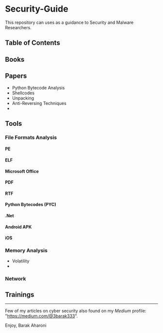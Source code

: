 # Security-Guide
This repository can uses as a guidance to Security and Malware Researchers.

## Table of Contents




## Books

## Papers
* Python Bytecode Analysis
* Shellcodes
* Unpacking
* Anti-Reversing Techniques
* 


## Tools
### File Formats Analysis
#### PE
#### ELF
#### Microsoft Office
#### PDF
#### RTF
#### Python Bytecodes (PYC)
#### .Net
#### Android APK
#### iOS

### Memory Analysis
* Volatility
* 

### Network 


## Trainings






--------------------------------------------------------------------------------------------------------
Few of my articles on cyber security also found on my *Medium* profile: "https://medium.com/@3barak333".

Enjoy,
Barak Aharoni
